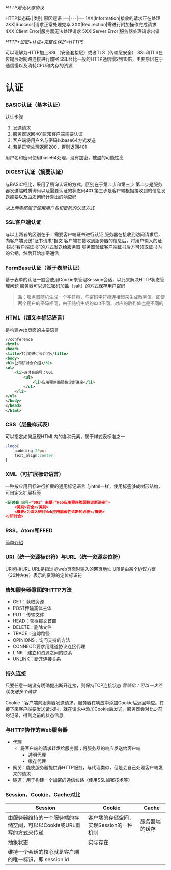 *HTTP是无状态协议*

HTTP状态码
|类别|原因短语
---|---|---
1XX|Information|接收的请求正在处理
2XX|Success|请求正常处理完毕
3XX|Redirection|需进行附加操作完成请求
4XX|Client Error|服务器无法处理请求
5XX|Server Error|服务器处理请求出错

*HTTP+加密+认证+完整性保护=HTTPS*

可以理解为HTTP加上SSL（安全套接层）或者TLS（传输层安全）
SSL和TLS在传输层对网路连接进行加密
SSL会比一般的HTTP通信慢2到10倍，主要原因在于通信慢以及消耗CPU和内存的资源

# 认证
### BASIC认证（基本认证）
认证步骤
1.	发送请求
2.	服务器返回401告知客户端需要认证
3.	客户端将用户名与密码以base64方式发送
4.	若是正常处理返回200，否则返回401

用户名和密码使用base64处理，没有加密，被盗的可能性高


### DIGEST认证（摘要认证）

与BASIC相比，采用了质询认证的方式，区别在于第二步和第三步
第二步是服务器发送临时质询码以及需要认证的状态码401
第三步是客户端根据接收到的信息发送摘要以及由质询码计算出的响应码

*以上两者都属于使用用户名和密码的认证方式*

### SSL客户端认证

与以上两者的区别在于：需要客户端证书进行认证
服务器在接收到访问请求后，向客户端发送“证书请求”报文
客户端在接收到服务器的信息后，将用户输入的证书以“客户端证书”的方式发送给服务器
服务器验证客户端证书后方可领取证书内的公钥，然后开始加密通信

### FormBase认证（基于表单认证）

基于表单的认证一般会使用Cookie来管理Session会话，以此来解决HTTP状态管理问题
服务器可以通过密码加盐（salt）的方式保存用户密码
>盐：服务器随机生成一个字符串，与密码字符串连接起来生成散列值。即使两个用户的密码相同，由于随机生成的salt不同，对应的散列值也是不同的

### HTML（超文本标记语言）
是构建web页面的主要语言
~~~xml
//conference
<html>
<head>
<title>T公司研讨会介绍</title>
<body>
<h1>公司研讨会介绍</h1>
<ul>
	<li>研讨会编号：001
    	<ul>
        	<li>应用程序脆弱性诊断讲座</li>
        </ul>
    </li>
</ul>
</body>
</head>
</html>
~~~

### CSS（层叠样式表）
可以指定如何展现HTML内的各种元素，属于样式表标准之一

~~~CSS
.logo{
	paddding:20px;
    text_align:center;
}
~~~

### XML（可扩展标记语言）

一种按应用目标进行扩展的通用标记语言
与html一样，使用标签够成树形结构，可自定义扩展标签

~~~xml
<研讨会 编号=“001” 主题=“Web应用程序脆弱性诊断讲座”>
	<类别>安全</类别>
    <概要>为深入研讨Web应用脆弱性诊断的必要</概要>
</研讨会>
~~~

### RSS，Atom和FEED
[简单介绍](http://wenzhixin.net.cn/2013/11/08/rss_atom_feed_php)

### URI（统一资源标识符）与URL（统一资源定位符）
URI包括URL
URL是指浏览web页面时输入的网页地址
URI是由某个协议方案（30种左右）表示的资源的定位标识符

### 告知服务器意图的HTTP方法
*	GET：获取资源
*	POST传输实体主体
*	PUT：传输文件
*	HEAD：获得报文首部
*	DELETE：删除文件
*	TRACE：追踪路径
*	OPINIONS：询问支持的方法
*	CONNECT:要求用隧道协议连接代理
*	LINK：建立和资源之间的联系
*	UNLINK：断开连接关系

### 持久连接
只要任意一端没有明确提出断开连接，则保持TCP连接状态
*管线化：可以一次连续发送多个请求*

Cookie：客户端向服务器发送请求，服务器在响应中添加Cookie后返回响应。在接下来客户端要发送请求时，就在请求中添加Cookie后发送，服务器会对比之前的记录，得到之前的状态信息

### 与HTTP协作的Web服务器
*	代理
	*	将客户端的请求转发给服务器；将服务器的响应发送给客户端
		*	透明代理
		*	缓存代理
*	网关：能使服务器提供非HTTP服务，与代理类似，但是会自己处理客户端发来的请求
*	隧道：用于构建一个加密的通信线路（使用SSL加密技术等）

### Session，Cookie，Cache对比
Session|Cookie|Cache
--|--|--
由服务器维持的一个服务端的存储空间，可以以Cookie或URL重写的方式来传递|客户端的存储空间，实现Session的一种机制|服务器端的缓存
抽象状态|实际存在|
维持一个会话的核心就是客户端的唯一标识，即 session id||
